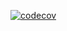 [![codecov](https://codecov.io/gh/yansally/medium-ios-automated-testing-fastlane/branch/test-ci/graph/badge.svg)](https://codecov.io/gh/yansally/medium-ios-automated-testing-fastlane)
